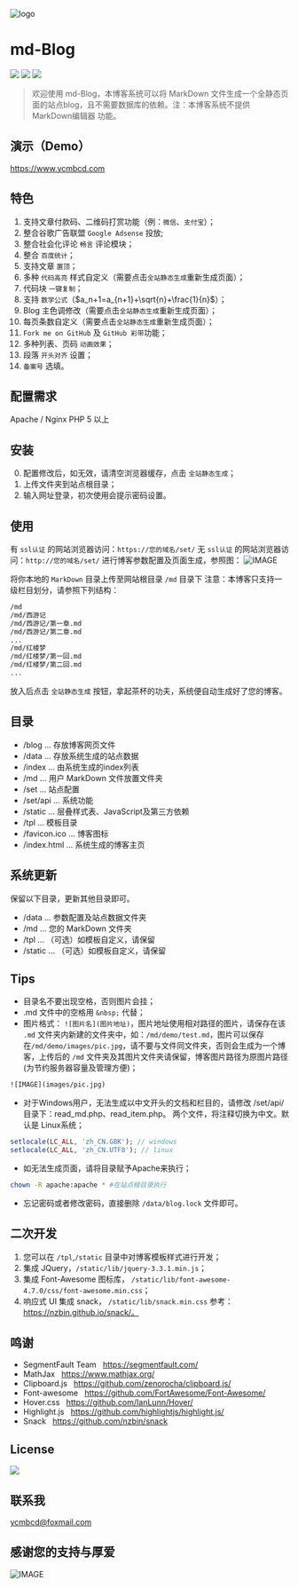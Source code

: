 ![logo](https://raw.githubusercontent.com/ycmbcd/images_repo/master/md-blog/logo.png)

# md-Blog
[![](https://img.shields.io/github/license/ycmbcd/md-Blog.svg?style=flat)](https://opensource.org/licenses/MIT)
[![](https://img.shields.io/badge/Downloads-click-brightgreen.svg)](https://github.com/ycmbcd/md-Blog/releases)
[![](https://img.shields.io/github/release/ycmbcd/md-Blog.svg?style=flat)](https://github.com/ycmbcd/md-Blog/releases)

> 欢迎使用 md-Blog，本博客系统可以将 MarkDown 文件生成一个全静态页面的站点blog，且不需要数据库的依赖。注：本博客系统不提供 MarkDown编辑器 功能。

## 演示（Demo）

https://www.ycmbcd.com

## 特色

1. 支持文章付款码、二维码打赏功能（例：`微信`、`支付宝`）；
2. 整合谷歌广告联盟 `Google Adsense` 投放;
3. 整合社会化评论 `畅言` 评论模块；
4. 整合 `百度统计`；
5. 支持文章 `置顶`；
6. 多种 `代码高亮` 样式自定义（需要点击`全站静态生成`重新生成页面）；
7. 代码块 `一键复制`；
8. 支持 `数学公式`（$a_n+1=a_{n+1}+\sqrt{n}+\frac{1}{n}$）；
9. Blog 主色调修改（需要点击`全站静态生成`重新生成页面）；
10. 每页条数自定义（需要点击`全站静态生成`重新生成页面）；
11. `Fork me on GitHub` 及 `GitHub 彩带`功能；
12. 多种列表、页码 `动画效果`；
13. 段落 `开头对齐` 设置；
14. `备案号` 选填。

## 配置需求

Apache / Nginx
PHP 5 以上

## 安装

0. 配置修改后，如无效，请清空浏览器缓存，点击 `全站静态生成`；
1. 上传文件夹到站点根目录；
2. 输入网址登录，初次使用会提示密码设置。

## 使用

有 `ssl认证` 的网站浏览器访问：`https://您的域名/set/`
无 `ssl认证` 的网站浏览器访问：`http://您的域名/set/`
进行博客参数配置及页面生成，参照图：
![IMAGE](https://raw.githubusercontent.com/ycmbcd/images_repo/master/md-blog/0.jpg)

将你本地的 `MarkDown` 目录上传至网站根目录 `/md` 目录下
注意：本博客只支持一级栏目划分，请参照下列结构：

```html
/md
/md/西游记
/md/西游记/第一章.md
/md/西游记/第二章.md
...
/md/红楼梦
/md/红楼梦/第一回.md
/md/红楼梦/第二回.md
...
```
放入后点击 `全站静态生成` 按钮，拿起茶杯的功夫，系统便自动生成好了您的博客。

## 目录

- /blog ... 存放博客网页文件
- /data ... 存放系统生成的站点数据
- /index ... 由系统生成的index列表
- /md ... 用户 MarkDown 文件放置文件夹
- /set ... 站点配置
- /set/api ... 系统功能
- /static ... 层叠样式表、JavaScript及第三方依赖
- /tpl ... 模板目录
- /favicon.ico ... 博客图标
- /index.html ... 系统生成的博客主页

## 系统更新

保留以下目录，更新其他目录即可。
- /data ... 参数配置及站点数据文件夹
- /md ... 您的 MarkDown 文件夹
- /tpl ... （可选）如模板自定义，请保留
- /static ... （可选）如模板自定义，请保留

## Tips

- 目录名不要出现空格，否则图片会挂；
- .md 文件中的空格用  `&nbsp;` 代替；
- 图片格式： `![图片名](图片地址)`，图片地址使用相对路径的图片，请保存在该 `.md` 文件夹内新建的文件夹中，如：`/md/demo/test.md`，图片可以保存在`/md/demo/images/pic.jpg`，请不要与文件同文件夹，否则会生成为一个博客，上传后的 `/md` 文件夹及其图片文件夹请保留，博客图片路径为原图片路径(为节约服务器容量及管理方便)；
```html
![IMAGE](images/pic.jpg)
```
- 对于Windows用户，无法生成以中文开头的文档和栏目的，请修改 /set/api/目录下：read_md.php、read_item.php。 两个文件，将注释切换为中文。默认是 Linux系统；
``` php
setlocale(LC_ALL, 'zh_CN.GBK'); // windows
setlocale(LC_ALL, 'zh_CN.UTF8'); // linux
```
- 如无法生成页面，请将目录赋予Apache来执行；
```bash
chown -R apache:apache * #在站点根目录执行
```
- 忘记密码或者修改密码，直接删除 `/data/blog.lock` 文件即可。

## 二次开发

1. 您可以在 `/tpl`,`/static` 目录中对博客模板样式进行开发；
2. 集成 JQuery，`/static/lib/jquery-3.3.1.min.js`；
3. 集成 Font-Awesome 图标库， `/static/lib/font-awesome-4.7.0/css/font-awesome.min.css`；
3. 响应式 UI 集成 snack， `/static/lib/snack.min.css` 参考：https://nzbin.github.io/snack/。

## 鸣谢

* SegmentFault Team &nbsp; https://segmentfault.com/
* MathJax &nbsp; https://www.mathjax.org/
* Clipboard.js &nbsp; https://github.com/zenorocha/clipboard.js/
* Font-awesome &nbsp; https://github.com/FortAwesome/Font-Awesome/
* Hover.css &nbsp; https://github.com/IanLunn/Hover/
* Highlight.js &nbsp; https://github.com/highlightjs/highlight.js/
* Snack &nbsp; https://github.com/nzbin/snack

## License
[![](https://img.shields.io/github/license/ycmbcd/md-Blog.svg?style=flat)](https://opensource.org/licenses/MIT)

## 联系我
ycmbcd@foxmail.com

## 感谢您的支持与厚爱

![IMAGE](https://raw.githubusercontent.com/ycmbcd/images_repo/master/md-blog/temp.jpg)
